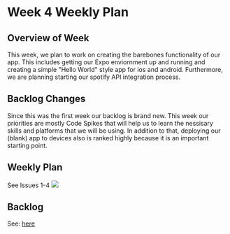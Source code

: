 # Week 4 Weekly Plan

## Overview of Week
This week, we plan to work on creating the barebones functionality of our app. This includes getting our Expo enviornment up and running and creating a simple "Hello World" style app for ios and android. Furthermore, we are planning starting our spotify API integration process.

## Backlog Changes
Since this was the first week our backlog is brand new. This week our priorities are mostly Code Spikes that will help us to learn the nessisary skills and platforms that we will be using. In addition to that, deploying our (blank) app to devices also is ranked highly because it is an important starting point.

## Weekly Plan
See Issues 1-4
![](https://i.imgur.com/ir0A1ss.png)

## Backlog
See: [here](docs.google.com/document/d/1dNpKkP6-cT1wHbiCkSyPnnrPagp8rXVfpdTVOiYwgqQ/edit?usp=sharing)
